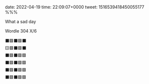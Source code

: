 date: 2022-04-19
time: 22:09:07+0000
tweet: 1516539418450055177
%%%

What a sad day

Wordle 304 X/6

⬛🟩⬛🟩⬛  
🟨🟩⬛🟩⬛  
⬛🟩⬛🟩🟩  
⬛🟩⬛🟩🟩  
⬛🟩⬛🟩🟩  
⬛🟩⬛🟩🟩
